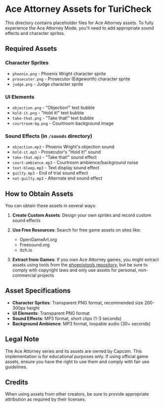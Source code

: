 # Ace Attorney Assets for TuriCheck

This directory contains placeholder files for Ace Attorney assets. To fully experience the Ace Attorney Mode, you'll need to add appropriate sound effects and character sprites.

## Required Assets

### Character Sprites
- `phoenix.png` - Phoenix Wright character sprite
- `prosecutor.png` - Prosecutor (Edgeworth) character sprite
- `judge.png` - Judge character sprite

### UI Elements
- `objection.png` - "Objection!" text bubble
- `hold-it.png` - "Hold it!" text bubble
- `take-that.png` - "Take that!" text bubble
- `courtroom-bg.png` - Courtroom background image

### Sound Effects (in `/sounds` directory)
- `objection.mp3` - Phoenix Wright's objection sound
- `hold-it.mp3` - Prosecutor's "Hold it!" sound
- `take-that.mp3` - "Take that!" sound effect
- `court-ambience.mp3` - Courtroom ambience/background noise
- `text-bleep.mp3` - Text display sound effect
- `guilty.mp3` - End of trial sound effect
- `not-guilty.mp3` - Alternate end sound effect

## How to Obtain Assets

You can obtain these assets in several ways:

1. **Create Custom Assets**: Design your own sprites and record custom sound effects

2. **Use Free Resources**: Search for free game assets on sites like:
   - OpenGameArt.org
   - Freesound.org
   - itch.io

3. **Extract from Games**: If you own Ace Attorney games, you might extract assets using tools from the [phoenixtools repository](https://github.com/Missingmew/phoenixtools), but be sure to comply with copyright laws and only use assets for personal, non-commercial projects

## Asset Specifications

- **Character Sprites**: Transparent PNG format, recommended size 200-300px height
- **UI Elements**: Transparent PNG format
- **Sound Effects**: MP3 format, short clips (1-3 seconds)
- **Background Ambience**: MP3 format, loopable audio (30+ seconds)

## Legal Note

The Ace Attorney series and its assets are owned by Capcom. This implementation is for educational purposes only. If using official game assets, ensure you have the right to use them and comply with fair use guidelines.

## Credits

When using assets from other creators, be sure to provide appropriate attribution as required by their licenses.